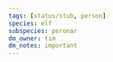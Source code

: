 ```yaml
---
tags: [status/stub, person]
species: elf
subspecies: peronar
dm_owner: tim
dm_notes: important
---
```

